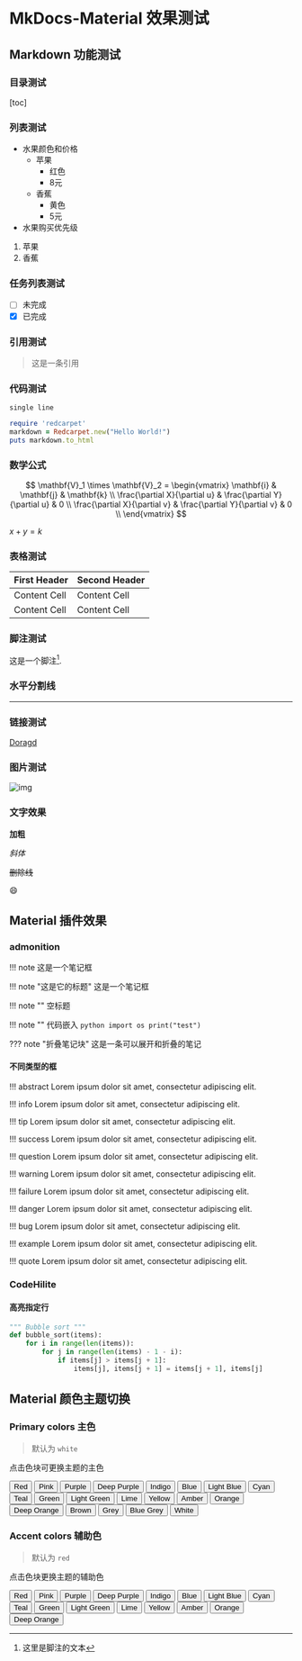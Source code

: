 # MkDocs-Material 效果测试

## Markdown 功能测试

### 目录测试
[toc]

### 列表测试
* 水果颜色和价格
  * 苹果
    * 红色
    * 8元
  * 香蕉
    * 黄色
    * 5元
* 水果购买优先级
1. 苹果
2. 香蕉

### 任务列表测试
- [ ] 未完成
- [x] 已完成

### 引用测试
> 这是一条引用
> 
### 代码测试

`single line`

```ruby
require 'redcarpet'
markdown = Redcarpet.new("Hello World!")
puts markdown.to_html
```
### 数学公式
$$
\mathbf{V}_1 \times \mathbf{V}_2 =  \begin{vmatrix}
\mathbf{i} & \mathbf{j} & \mathbf{k} \\
\frac{\partial X}{\partial u} &  \frac{\partial Y}{\partial u} & 0 \\
\frac{\partial X}{\partial v} &  \frac{\partial Y}{\partial v} & 0 \\
\end{vmatrix}
$$

$x+y=k$

### 表格测试
| First Header  | Second Header |
| ------------- | ------------- |
| Content Cell  | Content Cell  |
| Content Cell  | Content Cell  |

### 脚注测试
这是一个脚注[^footnote].
[^footnote]: 这里是脚注的文本

### 水平分割线
-----

### 链接测试
[Doragd](https://github.com/doragd)

### 图片测试
![img](https://www.baidu.com/img/baidu_jgylogo3.gif)

### 文字效果
**加粗**

*斜体*

~~删除线~~

:smile:


## Material 插件效果
### admonition

!!! note
    这是一个笔记框

!!! note "这是它的标题"
    这是一个笔记框

!!! note ""
    空标题

!!! note ""
    代码嵌入
    ```python
    import os
    print("test")
    ```

??? note "折叠笔记块"
    这是一条可以展开和折叠的笔记

#### 不同类型的框
!!! abstract
    Lorem ipsum dolor sit amet, consectetur adipiscing elit.

!!! info
    Lorem ipsum dolor sit amet, consectetur adipiscing elit.

!!! tip
    Lorem ipsum dolor sit amet, consectetur adipiscing elit.

!!! success
    Lorem ipsum dolor sit amet, consectetur adipiscing elit.

!!! question
    Lorem ipsum dolor sit amet, consectetur adipiscing elit.

!!! warning
    Lorem ipsum dolor sit amet, consectetur adipiscing elit.

!!! failure
    Lorem ipsum dolor sit amet, consectetur adipiscing elit.

!!! danger
    Lorem ipsum dolor sit amet, consectetur adipiscing elit.

!!! bug
    Lorem ipsum dolor sit amet, consectetur adipiscing elit. 
  
!!! example
    Lorem ipsum dolor sit amet, consectetur adipiscing elit.

!!! quote
    Lorem ipsum dolor sit amet, consectetur adipiscing elit. 

### CodeHilite
#### 高亮指定行
``` python hl_lines="3 4"
""" Bubble sort """
def bubble_sort(items):
    for i in range(len(items)):
        for j in range(len(items) - 1 - i):
            if items[j] > items[j + 1]:
                items[j], items[j + 1] = items[j + 1], items[j]
```






        
## Material 颜色主题切换

### Primary colors 主色

> 默认为 `white` 

点击色块可更换主题的主色

<div id="color-button">
<button data-md-color-primary="red">Red</button>
<button data-md-color-primary="pink">Pink</button>
<button data-md-color-primary="purple">Purple</button>
<button data-md-color-primary="deep-purple">Deep Purple</button>
<button data-md-color-primary="indigo">Indigo</button>
<button data-md-color-primary="blue">Blue</button>
<button data-md-color-primary="light-blue">Light Blue</button>
<button data-md-color-primary="cyan">Cyan</button>
<button data-md-color-primary="teal">Teal</button>
<button data-md-color-primary="green">Green</button>
<button data-md-color-primary="light-green">Light Green</button>
<button data-md-color-primary="lime">Lime</button>
<button data-md-color-primary="yellow">Yellow</button>
<button data-md-color-primary="amber">Amber</button>
<button data-md-color-primary="orange">Orange</button>
<button data-md-color-primary="deep-orange">Deep Orange</button>
<button data-md-color-primary="brown">Brown</button>
<button data-md-color-primary="grey">Grey</button>
<button data-md-color-primary="blue-grey">Blue Grey</button>
<button data-md-color-primary="white">White</button>
</div>

<script>
  var buttons = document.querySelectorAll("button[data-md-color-primary]");
  Array.prototype.forEach.call(buttons, function(button) {
    button.addEventListener("click", function() {
      document.body.dataset.mdColorPrimary = this.dataset.mdColorPrimary;
      localStorage.setItem("data-md-color-primary",this.dataset.mdColorPrimary);
    })
  })
</script>

### Accent colors 辅助色

> 默认为 `red` 

点击色块更换主题的辅助色

<div id="color-button">
<button data-md-color-accent="red">Red</button>
<button data-md-color-accent="pink">Pink</button>
<button data-md-color-accent="purple">Purple</button>
<button data-md-color-accent="deep-purple">Deep Purple</button>
<button data-md-color-accent="indigo">Indigo</button>
<button data-md-color-accent="blue">Blue</button>
<button data-md-color-accent="light-blue">Light Blue</button>
<button data-md-color-accent="cyan">Cyan</button>
<button data-md-color-accent="teal">Teal</button>
<button data-md-color-accent="green">Green</button>
<button data-md-color-accent="light-green">Light Green</button>
<button data-md-color-accent="lime">Lime</button>
<button data-md-color-accent="yellow">Yellow</button>
<button data-md-color-accent="amber">Amber</button>
<button data-md-color-accent="orange">Orange</button>
<button data-md-color-accent="deep-orange">Deep Orange</button>
</div>

<script>
  var buttons = document.querySelectorAll("button[data-md-color-accent]");
  Array.prototype.forEach.call(buttons, function(button) {
    button.addEventListener("click", function() {
      document.body.dataset.mdColorAccent = this.dataset.mdColorAccent;
      localStorage.setItem("data-md-color-accent",this.dataset.mdColorAccent);
    })
  })

  // #758
  document.getElementsByClassName('md-nav__title')[1].click()
</script>